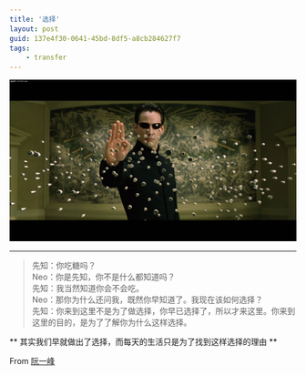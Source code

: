```yaml
---
title: '选择'
layout: post
guid: 137e4f30-0641-45bd-8df5-a8cb284627f7
tags:
    - transfer
---
```


![Matrix](/media/files/2014/08/30/Matrix.jpg)

---
>先知：你吃糖吗？  
Neo：你是先知，你不是什么都知道吗？  
先知：我当然知道你会不会吃。  
Neo：那你为什么还问我，既然你早知道了。我现在该如何选择？  
先知：你来到这里不是为了做选择，你早已选择了，所以才来这里。你来到这里的目的，是为了了解你为什么这样选择。  

** 其实我们早就做出了选择，而每天的生活只是为了找到这样选择的理由 **

From [阮一峰](http://www.ruanyifeng.com/blog/2006/07/control.html)
